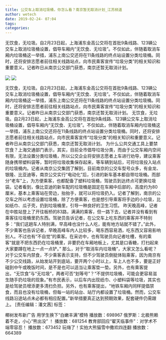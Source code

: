 ```yaml
---
title: 公交车上取消垃圾桶，你怎么看？南京暂无取消计划_江苏频道
author: wetech
date: 2019-02-24- 07:04
tags: 
categories: 
---
```

无饮食，无垃圾。自2月23日起，上海浦东金高公交将在首批9条线路、123辆公交车上取消垃圾桶设置，倡导车厢内“无饮食、无垃圾”。不仅如此，伴随着取消车厢内垃圾桶这一举措，浦东上南公交还将在11条线路的终点站设置分类垃圾桶。同时，还将安排志愿者前往相关线路站点，向市民乘客宣传“垃圾分类”的相关知识和重要意义。记者昨日从南京公交部门获悉，南京还暂无取消计划。
<!-- more -->
                
<img align="center" border="0" src="http://p2.ifengimg.com/a/2019_09/68c6c7fa94cb43f_size22_w500_h321.jpg" />
                
<img align="center" border="0" src="http://p2.ifengimg.com/a/2016/0810/204c433878d5cf9size1_w16_h16.png" />
            
无饮食，无垃圾。自2月23日起，上海浦东金高公交将在首批9条线路、123辆公交车上取消垃圾桶设置，倡导车厢内“无饮食、无垃圾”。不仅如此，伴随着取消车厢内垃圾桶这一举措，浦东上南公交还将在11条线路的终点站设置分类垃圾桶。同时，还将安排志愿者前往相关线路站点，向市民乘客宣传“垃圾分类”的相关知识和重要意义。记者昨日从南京公交部门获悉，南京还暂无取消计划。
无饮食，无垃圾。自2月23日起，上海浦东金高公交将在首批9条线路、123辆公交车上取消垃圾桶设置，倡导车厢内“无饮食、无垃圾”。不仅如此，伴随着取消车厢内垃圾桶这一举措，浦东上南公交还将在11条线路的终点站设置分类垃圾桶。同时，还将安排志愿者前往相关线路站点，向市民乘客宣传“垃圾分类”的相关知识和重要意义。记者昨日从南京公交部门获悉，南京还暂无取消计划。
为什么公共交通工具上要禁饮食？上海交通部门表示，其实，目前全市倡导垃圾分类，而由于公交车厢内空间有限，无法设置分类垃圾桶，所以公交企业将安排志愿者上车进行劝导，建议乘客随身携带塑料袋等，暂时将垃圾收集保存起来，等车辆到站后，可将垃圾投入站点的垃圾桶内。记者从南京公交集团了解到，目前南京的公交车型号众多，有金龙、银隆、比亚迪等，南京公交实行“电动化”后，引进的新车基本都自带垃圾桶。而部分“老车”上，为方便乘客，也都配备了塑料垃圾桶，驾驶员到达终点可更换垃圾袋。记者看到，像比亚迪的新车配的垃圾桶是固定在车厢中后部的，高度约为80厘米，基本上乘客站在旁边，抬抬手，就可以将垃圾扔入。记者了解到，南京的公交车之所以考虑设置垃圾桶，除了方便乘客，也是想引导乘客将手边的小垃圾，比如纸巾、瓜子壳，扔到垃圾桶里，引导一种良好的卫生习惯。
昨天晚高峰，记者在中胜站登上了开往板桥的83路，满满的乘客，但一路下去，记者并没有看到有乘客往垃圾桶里扔东西。驾驶员告诉记者，在公交车上吃东西的乘客并不特别多：“我们这趟车人特别满，早高峰也没什么人吃，能有地方站就不错了。”此外，不少乘客也告诉记者，早晚高峰车内人比较多，喝东西容易洒，吃东西又容易影响别人。不过也有“不自觉”的乘客。在采访中，也有驾驶员向记者吐槽，有的乘客“就是不把东西扔在垃圾桶里，非要扔在车厢地板上，尤其是口香糖，打扫起来大家要蹲在地上一点一点铲。”
那么，对于“取消车内垃圾桶”，大家又怎么看呢？对于公交车内禁食，不少乘客表示支持，但不少驾驶员倒挺体贴乘客，因为南京有不少公交线路，从始发站开到底站，要开两个小时以上，车上人也不多，要是正好碰到中午或晚饭时间，是不是也可以适当让乘客垫一垫。另外，也有乘客提出，“无饮食”与“无垃圾”，两者可否“划等号”？“不提供垃圾桶，可能会更容易滋生随手扔垃圾的现象。”有市民表示，以后车内出现纸巾、小塑料袋等垃圾，其实也是给驾驶员增添更多清扫负担。另外，也有乘客提出，“地铁车厢内同样提倡禁食，而且也没有垃圾桶，但每一站的站台、站厅内都设置了垃圾桶。然而，公交车线路沿途站点未必都有相应配置。”新举措要真正达到预期效果，配套硬件仍需跟上。
[责任编辑：潘文茜]
标签：
 
 
             
椰树发布新广告 用学生换下“白嫩丰满”模特
播放数：698967
俄罗斯：北极熊赖着不走，小心“熊出没” ！
播放数：681254
教育部回应“翟天临事件”：对学术不端零容忍！
播放数：673452
玩嗨了！实拍大熊猫雪中撒欢四连翻
播放数：664389
